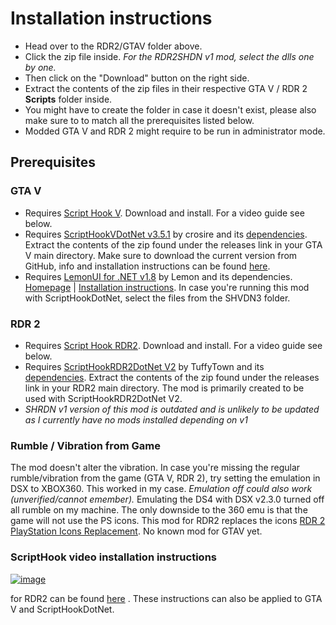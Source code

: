 # Installation instructions
- Head over to the RDR2/GTAV folder above.
- Click the zip file inside. *For the RDR2SHDN v1 mod, select the dlls one by one.*
- Then click on the "Download" button on the right side.
- Extract the contents of the zip files in their respective GTA V / RDR 2 **Scripts** folder inside.
- You might have to create the folder in case it doesn't exist, please also make sure to to match all the prerequisites listed below.
- Modded GTA V and RDR 2 might require to be run in administrator mode. 

## Prerequisites
### GTA V
- Requires [Script Hook V](http://www.dev-c.com/gtav/scripthookv/). Download and install. For a video guide see below.
- Requires [ScriptHookVDotNet v3.5.1](https://github.com/crosire/scripthookvdotnet/releases) by crosire  and its [dependencies](https://github.com/crosire/scripthookvdotnet). Extract the contents of the zip found under the releases link in your GTA V main directory. Make sure to download the current version from GitHub, info and installation instructions can be found [here](https://gta5-mods.com/tools/scripthookv-net).
- Requires [LemonUI for .NET v1.8](https://github.com/LemonUIbyLemon/LemonUI/releases) by Lemon and its dependencies. [Homepage](https://gta5-mods.com/tools/lemonui) | [Installation instructions](https://github.com/LemonUIbyLemon/LemonUI#installation). In case you're running this mod with ScriptHookDotNet, select the files from the SHVDN3 folder.  

### RDR 2
- Requires [Script Hook RDR2](http://www.dev-c.com/rdr2/scripthookrdr2/). Download and install. For a video guide see below.
- Requires [ScriptHookRDR2DotNet V2](https://github.com/Halen84/ScriptHookRDR2DotNet-V2/releases) by TuffyTown and its [dependencies](https://github.com/Halen84/ScriptHookRDR2DotNet-V2). Extract the contents of the zip found under the releases link in your RDR2 main directory. The mod is primarily created to be used with ScriptHookRDR2DotNet V2.
- *SHRDN v1 version of this mod is outdated and is unlikely to be updated as I currently have no mods installed depending on v1*

### Rumble / Vibration from Game
The mod doesn't alter the vibration. In case you're missing the regular rumble/vibration from the game (GTA V, RDR 2), try setting the emulation in DSX to XBOX360. This worked in my case. *Emulation off could also work (unverified/cannot emember).* Emulating the DS4 with DSX v2.3.0 turned off all rumble on my machine. The only downside to the 360 emu is that the game will not use the PS icons. This mod for RDR2 replaces the icons [RDR 2 PlayStation Icons Replacement](https://www.nexusmods.com/reddeadredemption2/mods/660). No known mod for GTAV yet.

### ScriptHook video installation instructions 
[![image](https://user-images.githubusercontent.com/16738568/197985654-8c0ea9c1-b99d-498e-908c-9e7cb2c8796e.png)](https://www.youtube.com/watch?v=cGW27hvRRWI&ab_channel=BallerMcBallerson)

for RDR2 can be found [here](https://www.youtube.com/watch?v=cGW27hvRRWI&ab_channel=BallerMcBallerson)
. These instructions can also be applied to GTA V and ScriptHookDotNet.

